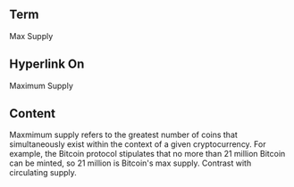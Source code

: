 ## Term 
  
Max Supply

## Hyperlink On

Maximum Supply

## Content

Maxmimum supply refers to the greatest number of coins that simultaneously exist within the context of a given cryptocurrency. For example, the Bitcoin protocol stipulates that no more than 21 million Bitcoin can be minted, so 21 million is Bitcoin's max supply. Contrast with circulating supply.